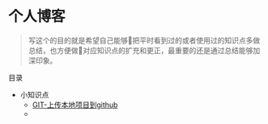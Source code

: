 # 个人博客
> 写这个的目的就是希望自己能够把平时看到过的或者使用过的知识点多做总结，也方便做对应知识点的扩充和更正，最重要的还是通过总结能够加深印象。

目录

* 小知识点
    * [GIT-上传本地项目到github](https://github.com/four-leaf-clover/blog/blob/master/20180110/01.md)
    * []()